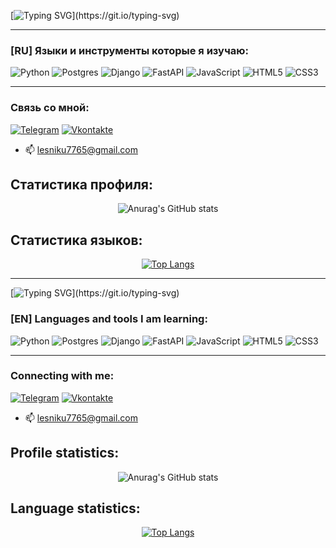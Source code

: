<div id="Hello-ru">

[![Typing SVG](https://readme-typing-svg.herokuapp.com?font=Roboto&size=30&pause=1000&background=0048BD00&center=true&vCenter=true&width=500&lines=%D0%92%D1%81%D0%B5%D0%BC+%D0%BF%D1%80%D0%B8%D0%B2%D0%B5%D1%82+%F0%9F%91%8B+;%D0%AF+%D1%83%D0%B2%D0%BB%D0%B5%D0%BA%D0%B0%D1%8E%D1%81%D1%8C+%D0%BF%D1%80%D0%BE%D0%B3%D1%80%D0%B0%D0%BC%D0%BC%D0%B8%D1%80%D0%BE%D0%B2%D0%B0%D0%BD%D0%B8%D0%B5%D0%BC!)](https://git.io/typing-svg)
</div>
<hr>

### [RU] Языки и инструменты которые я изучаю:
![Python](https://img.shields.io/badge/python-3670A0?style=for-the-badge&logo=python&logoColor=ffdd54)
![Postgres](https://img.shields.io/badge/postgres-%23316192.svg?style=for-the-badge&logo=postgresql&logoColor=white)
![Django](https://img.shields.io/badge/django-%23092E20.svg?style=for-the-badge&logo=django&logoColor=white)
![FastAPI](https://img.shields.io/badge/FastAPI-005571?style=for-the-badge&logo=fastapi)
![JavaScript](https://img.shields.io/badge/javascript-%23323330.svg?style=for-the-badge&logo=javascript&logoColor=%23F7DF1E)
![HTML5](https://img.shields.io/badge/html5-%23E34F26.svg?style=for-the-badge&logo=html5&logoColor=white)
![CSS3](https://img.shields.io/badge/css3-%231572B6.svg?style=for-the-badge&logo=css3&logoColor=white)
<hr>

### Связь со мной:
[![Telegram](https://img.shields.io/badge/Telegram-2CA5E0?style=for-the-badge&logo=telegram&logoColor=white)](https://t.me/murzi7)
[![Vkontakte](https://img.shields.io/badge/-Vkontakte-090909?style=for-the-badge&logo=Vk&logoColor=4F7DB3)](https://vk.com/murzi7)
- 📫 lesniku7765@gmail.com

## Статистика профиля:
<div id="info-profile-ru" align="center">

![Anurag's GitHub stats](https://github-readme-stats.vercel.app/api?username=Vann4&show&locale=ru&icons=true&theme=radical)
</div>

## Статистика языков:
<div id="info-languages-ru" align="center">

[![Top Langs](https://github-readme-stats.vercel.app/api/top-langs/?username=Vann4&locale=ru&card_width=380&layout=donut-vertical)](https://github.com/Vann4/github-readme-stats)
</div>

<hr>

<div id="Hello-en">

[![Typing SVG](https://readme-typing-svg.herokuapp.com?font=Roboto&size=30&pause=1000&background=0048BD00&center=true&vCenter=true&width=300&lines=Hello%2C+everybody+%F0%9F%91%8B+;I'm+into+programming!)](https://git.io/typing-svg)
</div>

### [EN] Languages and tools I am learning:
![Python](https://img.shields.io/badge/python-3670A0?style=for-the-badge&logo=python&logoColor=ffdd54)
![Postgres](https://img.shields.io/badge/postgres-%23316192.svg?style=for-the-badge&logo=postgresql&logoColor=white)
![Django](https://img.shields.io/badge/django-%23092E20.svg?style=for-the-badge&logo=django&logoColor=white)
![FastAPI](https://img.shields.io/badge/FastAPI-005571?style=for-the-badge&logo=fastapi)
![JavaScript](https://img.shields.io/badge/javascript-%23323330.svg?style=for-the-badge&logo=javascript&logoColor=%23F7DF1E)
![HTML5](https://img.shields.io/badge/html5-%23E34F26.svg?style=for-the-badge&logo=html5&logoColor=white)
![CSS3](https://img.shields.io/badge/css3-%231572B6.svg?style=for-the-badge&logo=css3&logoColor=white)
<hr>

### Connecting with me:
[![Telegram](https://img.shields.io/badge/Telegram-2CA5E0?style=for-the-badge&logo=telegram&logoColor=white)](https://t.me/murzi7)
[![Vkontakte](https://img.shields.io/badge/-Vkontakte-090909?style=for-the-badge&logo=Vk&logoColor=4F7DB3)](https://vk.com/murzi7)
- 📫 lesniku7765@gmail.com

## Profile statistics:
<div id="info-profile-en" align="center">

![Anurag's GitHub stats](https://github-readme-stats.vercel.app/api?username=Vann4&show_icons=true&theme=radical)
</div>

## Language statistics:
<div id="info-languages-en" align="center">

[![Top Langs](https://github-readme-stats.vercel.app/api/top-langs/?username=Vann4&layout=donut-vertical)](https://github.com/Vann4/github-readme-stats)
</div>
